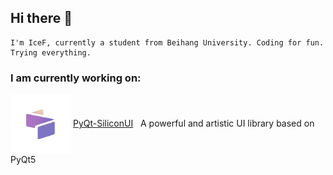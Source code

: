 ## Hi there 👋
    I'm IceF, currently a student from Beihang University. Coding for fun. Trying everything.


### I am currently working on:

<img align="center" src="./asserts/silicon_ui_128_128.png" alt="PyQt-SiliconUI Logo" style="width: 96px; height: 96px; ">
<a href="https://github.com/ChinaIceF/PyQt-SiliconUI">PyQt-SiliconUI</a>
&nbsp; A powerful and artistic UI library based on PyQt5





